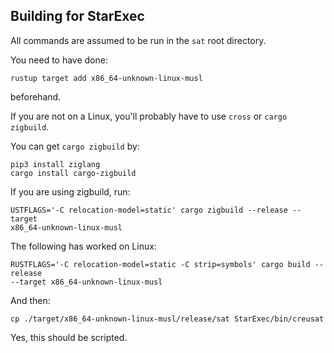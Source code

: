 ## Building for StarExec

All commands are assumed to be run in the `sat` root directory.

You need to have done:
```
rustup target add x86_64-unknown-linux-musl
```
beforehand.

If you are not on a Linux, you'll probably have to use `cross` or `cargo
zigbuild`.

You can get `cargo zigbuild` by:

```
pip3 install ziglang
cargo install cargo-zigbuild
```

If you are using zigbuild, run:

```
USTFLAGS='-C relocation-model=static' cargo zigbuild --release --target
x86_64-unknown-linux-musl
```

The following has worked on Linux:

```
RUSTFLAGS='-C relocation-model=static -C strip=symbols' cargo build --release
--target x86_64-unknown-linux-musl
```

And then:

```
cp ./target/x86_64-unknown-linux-musl/release/sat StarExec/bin/creusat
```

Yes, this should be scripted.


